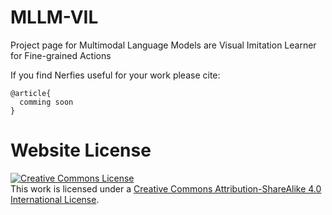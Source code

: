 # MLLM-VIL

Project page for Multimodal Language Models are Visual Imitation Learner for Fine-grained Actions 

If you find Nerfies useful for your work please cite:
```
@article{
  comming soon
}
```

# Website License
<a rel="license" href="http://creativecommons.org/licenses/by-sa/4.0/"><img alt="Creative Commons License" style="border-width:0" src="https://i.creativecommons.org/l/by-sa/4.0/88x31.png" /></a><br />This work is licensed under a <a rel="license" href="http://creativecommons.org/licenses/by-sa/4.0/">Creative Commons Attribution-ShareAlike 4.0 International License</a>.
